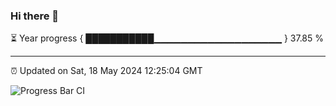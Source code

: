 ### Hi there 👋

⏳ Year progress { ███████████▁▁▁▁▁▁▁▁▁▁▁▁▁▁▁▁▁▁▁ } 37.85 %

---

⏰ Updated on Sat, 18 May 2024 12:25:04 GMT

![Progress Bar CI](https://github.com/liununu/liununu/workflows/Progress%20Bar%20CI/badge.svg)
